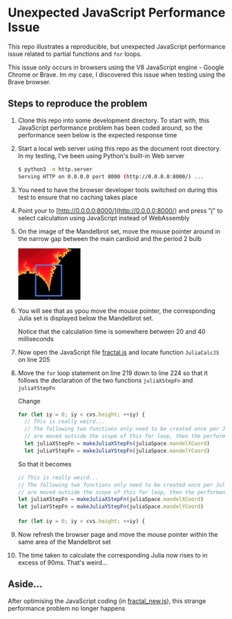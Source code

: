 # Unexpected JavaScript Performance Issue

This repo illustrates a reproducible, but unexpected JavaScript performance issue related to partial functions and `for` loops.

This issue only occurs in browsers using the V8 JavaScript engine - Google Chrome or Brave.  Im my case, I discovered this issue when testing using the Brave browser.

## Steps to reproduce the problem

1. Clone this repo into some development directory.  To start with, this JavaScript performance problem has been coded around, so the performance seen below is the expected response time

1. Start a local web server using this repo as the document root directory.  In my testing, I've been using Python's built-in Web server
    
    ```bash
    $ python3 -m http.server
    Serving HTTP on 0.0.0.0 port 8000 (http://0.0.0.0:8000/) ...
    ```

1. You need to have the browser developer tools switched on during this test to ensure that no caching takes place

1. Point your to [http://0.0.0.0:8000/](http://0.0.0.0:8000/) and press "j" to select calculation using JavaScript instead of WebAssembly

1. On the image of the Mandelbrot set, move the mouse pointer around in the narrow gap between the main cardioid and the period 2 bulb

    ![Mandelbrot Set](./img/screenshot1.png)

1. You will see that as ypou move the mouse pointer, the corresponding Julia set is displayed below the Mandelbrot set.

    Notice that the calculation time is somewhere between 20 and 40 milliseconds
    
1. Now open the JavaScript file [fractal.js](./js/fractal.js#L205) and locate function `JuliaCalcJS` on line 205

1. Move the `for` loop statement on line 219 down to line 224 so that it follows the declaration of the two functions `juliaXStepFn` and `juliaYStepFn`

    Change
    
    ```Javascript
    for (let iy = 0; iy < cvs.height; ++iy) {
      // This is really weird...
      // The following two functions only need to be created once per Julia Set; however, if the two declarations below
      // are moved outside the scope of this for loop, then the performance takes a significant nose-dive
      let juliaXStepFn = makeJuliaXStepFn(juliaSpace.mandelXCoord)
      let juliaYStepFn = makeJuliaYStepFn(juliaSpace.mandelYCoord)
    ```
    
    So that it becomes
    
    ```Javascript
    // This is really weird...
    // The following two functions only need to be created once per Julia Set; however, if the two declarations below
    // are moved outside the scope of this for loop, then the performance takes a significant nose-dive
    let juliaXStepFn = makeJuliaXStepFn(juliaSpace.mandelXCoord)
    let juliaYStepFn = makeJuliaYStepFn(juliaSpace.mandelYCoord)

    for (let iy = 0; iy < cvs.height; ++iy) {
    ```
    
1. Now refresh the browser page and move the mouse pointer within the same area of the Mandelbrot set

1. The time taken to calculate the corresponding Julia now rises to in excess of 90ms.  That's weird...

## Aside...

After optimising the JavaScript coding (in [fractal_new.js](./js/fractal_new.js)), this strange performance problem no longer happens



